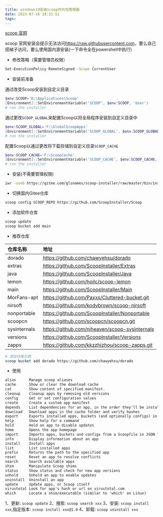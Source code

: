 ```yaml
---
title: windows10安装scoop作为包管理器
date: 2023-07-16 18:31:51
tags:
---
```


[scoop 官网](https://scoop.sh/)

scoop 官网安装会提示无法访问<https://raw.githubusercontent.com>，要么自己搭梯子访问，要么使用国内源安装(一下命令全在powershell中执行)

- 修改策略（需要管理员权限）

```bash
Set-ExecutionPolicy RemoteSigned -Scope CurrentUser
```

- 安装前准备

通过改变Scoop安装到自定义目录

```powershell
$env:SCOOP='D:\Applications\Scoop'
[Environment]::SetEnvironmentVariable('SCOOP', $env:SCOOP, 'User')
# run the installer
```

通过更改`SCOOP_GLOBAL`来配置Scoop以将全局程序安装到自定义目录中

```powershell
$env:SCOOP_GLOBAL='F:\GlobalScoopApps'
[Environment]::SetEnvironmentVariable('SCOOP_GLOBAL', $env:SCOOP_GLOBAL, 'Machine')
# run the installer
```

配置Scoop以通过更改将下载存储到自定义目录`SCOOP_CACHE`

```powershell
$env:SCOOP_CACHE='F:\ScoopCache'
[Environment]::SetEnvironmentVariable('SCOOP_CACHE', $env:SCOOP_CACHE, 'Machine')
# run the installer
```

- 安装(不需要管理权限)

```bash
iwr -useb https://gitee.com/glsnames/scoop-installer/raw/master/bin/install.ps1 | iex
```

- 切换国内Gitee仓库

```bash
scoop config SCOOP_REPO https://github.com/ScoopInstaller/Scoop
```

- 添加软件仓库

```bash
scoop update
scoop bucket add main
```

- 推荐仓库

|仓库名称|地址|
|:---|:---|
|dorado      |<https://github.com/chawyehsu/dorado>            |
|extras      |<https://github.com/ScoopInstaller/Extras>       |
|java        |<https://github.com/ScoopInstaller/Java>         |
|lemon       |<https://github.com/hoilc/scoop-lemon>           |
|main        |<https://github.com/ScoopInstaller/Main>         |
|MorFans-apt |<https://github.com/Paxxs/Cluttered-bucket.git>  |
|nirsoft     |<https://github.com/kodybrown/scoop-nirsoft>     |
|nonportable |<https://github.com/ScoopInstaller/Nonportable>  |
|scoopcn     |<https://github.com/scoopcn/scoopcn.git>         |
|sysinternals|<https://github.com/niheaven/scoop-sysinternals> |
|versions    |<https://github.com/ScoopInstaller/Versions>     |
|zapps       |<https://github.com/kkzzhizhou/scoop-zapps.git>  |

```bash
# 添加仓库示例
scoop bucket add dorado https://github.com/chawyehsu/dorado
```

- 使用

```txt
alias      Manage scoop aliases
cache      Show or clear the download cache
cat        Show content of specified manifest.
cleanup    Cleanup apps by removing old versions
config     Get or set configuration values
create     Create a custom app manifest
depends    List dependencies for an app, in the order they'll be installed
download   Download apps in the cache folder and verify hashes
export     Exports installed apps, buckets (and optionally configs) in JSON format
help       Show help for a command
hold       Hold an app to disable updates
home       Opens the app homepage
import     Imports apps, buckets and configs from a Scoopfile in JSON format
info       Display information about an app
install    Install apps
list       List installed apps
prefix     Returns the path to the specified app
reset      Reset an app to resolve conflicts
search     Search available apps
shim       Manipulate Scoop shims
status     Show status and check for new app versions
unhold     Unhold an app to enable updates
uninstall  Uninstall an app
update     Update apps, or Scoop itself
virustotal Look for app's hash or url on virustotal.com
which      Locate a shim/executable (similar to 'which' on Linux)
```

1、更新: `scoop update`
2、搜索: `scoop search xxx`
3、安装: `scoop install xxx`,指定版本: `scoop install xxx@1.0`
4、卸载: `scoop uninstall xxx`
